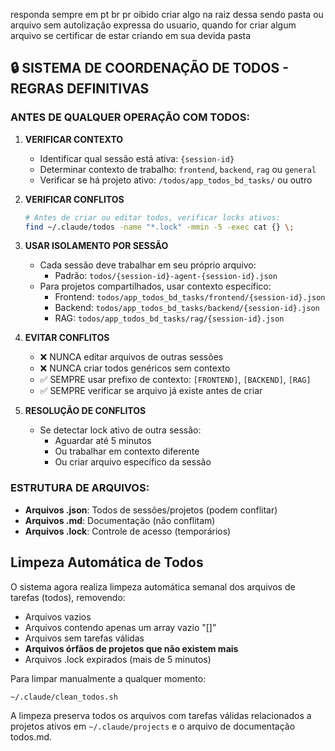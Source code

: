 responda sempre em pt br
pr oibido criar algo na raiz dessa sendo pasta ou arquivo sem autolização expressa do usuario, quando for criar algum arquivo se certificar de estar criando em sua devida pasta

## 🔒 SISTEMA DE COORDENAÇÃO DE TODOS - REGRAS DEFINITIVAS

### ANTES DE QUALQUER OPERAÇÃO COM TODOS:

1. **VERIFICAR CONTEXTO**
   - Identificar qual sessão está ativa: `{session-id}`
   - Determinar contexto de trabalho: `frontend`, `backend`, `rag` ou `general`
   - Verificar se há projeto ativo: `/todos/app_todos_bd_tasks/` ou outro

2. **VERIFICAR CONFLITOS**
   ```bash
   # Antes de criar ou editar todos, verificar locks ativos:
   find ~/.claude/todos -name "*.lock" -mmin -5 -exec cat {} \;
   ```

3. **USAR ISOLAMENTO POR SESSÃO**
   - Cada sessão deve trabalhar em seu próprio arquivo:
     - Padrão: `todos/{session-id}-agent-{session-id}.json`
   - Para projetos compartilhados, usar contexto específico:
     - Frontend: `todos/app_todos_bd_tasks/frontend/{session-id}.json`
     - Backend: `todos/app_todos_bd_tasks/backend/{session-id}.json`
     - RAG: `todos/app_todos_bd_tasks/rag/{session-id}.json`

4. **EVITAR CONFLITOS**
   - ❌ NUNCA editar arquivos de outras sessões
   - ❌ NUNCA criar todos genéricos sem contexto
   - ✅ SEMPRE usar prefixo de contexto: `[FRONTEND]`, `[BACKEND]`, `[RAG]`
   - ✅ SEMPRE verificar se arquivo já existe antes de criar

5. **RESOLUÇÃO DE CONFLITOS**
   - Se detectar lock ativo de outra sessão:
     - Aguardar até 5 minutos
     - Ou trabalhar em contexto diferente
     - Ou criar arquivo específico da sessão

### ESTRUTURA DE ARQUIVOS:
- **Arquivos .json**: Todos de sessões/projetos (podem conflitar)
- **Arquivos .md**: Documentação (não conflitam)
- **Arquivos .lock**: Controle de acesso (temporários)

## Limpeza Automática de Todos

O sistema agora realiza limpeza automática semanal dos arquivos de tarefas (todos), removendo:
- Arquivos vazios
- Arquivos contendo apenas um array vazio "[]"
- Arquivos sem tarefas válidas
- **Arquivos órfãos de projetos que não existem mais**
- Arquivos .lock expirados (mais de 5 minutos)

Para limpar manualmente a qualquer momento:
```bash
~/.claude/clean_todos.sh
```

A limpeza preserva todos os arquivos com tarefas válidas relacionados a projetos ativos em `~/.claude/projects` e o arquivo de documentação todos.md.
